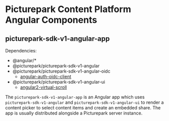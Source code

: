 # Picturepark Content Platform Angular Components

## picturepark-sdk-v1-angular-app

Dependencies: 

- @angular/*
- @picturepark/picturepark-sdk-v1-angular
- @picturepark/picturepark-sdk-v1-angular-oidc
    - [angular-auth-oidc-client](https://www.npmjs.com/package/angular-auth-oidc-client)
- @picturepark/picturepark-sdk-v1-angular-ui
    - [angular2-virtual-scroll](https://www.npmjs.com/package/angular2-virtual-scroll)

The `picturepark-sdk-v1-angular-app` is an Angular app which uses `picturepark-sdk-v1-angular` and `picturepark-sdk-v1-angular-ui` to render a content picker to select content items and create an embedded share. The app is usually distributed alongside a Picturepark server instance. 